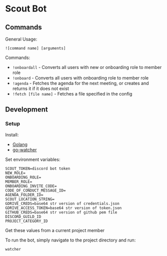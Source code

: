 # Scout Bot
## Commands
General Usage:
```
![command name] [arguments]
```
Commands:
- `!onboardall` - Converts all users with new or onboarding role to member role
- `!onboard` - Converts all users with onboarding role to member role
- `!agenda` - Fetches the agenda for the next meeting, or creates and returns it if it does not exist
- `!fetch [file name]` - Fetches a file specified in the config
## Development
### Setup
Install:
- [Golang](https://golang.org/)
- [go-watcher](https://github.com/canthefason/go-watcher)

Set environment variables:
```
SCOUT_TOKEN=discord bot token
NEW_ROLE=
ONBOARDING_ROLE=
MEMBER_ROLE=
ONBOARDING_INVITE_CODE=
CODE_OF_CONDUCT_MESSAGE_ID=
AGENDA_FOLDER_ID=
SCOUT_LOCATION_STRING=
GDRIVE_CREDS=base64 str version of credentials.json
GDRIVE_ACCESS_TOKEN=base64 str version of token.json
GITHUB_CREDS=base64 str version of github pem file
DISCORD_GUILD_ID
PROJECT_CATEGORY_ID
```
Get these values from a current project member

To run the bot, simply navigate to the project directory and run:
```
watcher
```
